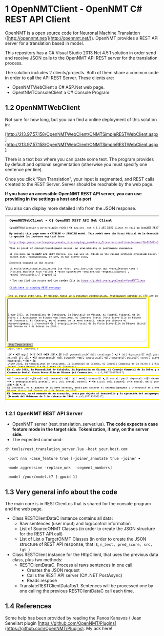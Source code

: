 # 1 OpenNMTClient - OpenNMT C# REST API Client   

OpenNMT is a open source code for Neuronal Machine Translation ([http://opennmt.net/](http://opennmt.net/)). OpenNMT provides a REST API server for a translation based in model.

This repository has a C# Visual Studio 2013 Net 4.5.1 solution in order send and receive JSON calls to the OpenNMT API REST server for the translation process.

The solution includes 2 clients/projects. Both of them share a common code in order to call the API REST Server. These clients are:

- OpenNMTWebClient a C# ASP.Net web page.
- OpentNMTConsoleClient a C# Console Program


## 1.2 OpenNMTWebClient

Not sure for how long, but you can find a online deployment of this solution in:

[http://213.97.57.158/OpenNMTWebClient/ONMTSimpleRESTWebClient.aspx](http://213.97.57.158/OpenNMTWebClient/ONMTSimpleRESTWebClient.aspx)

There is a text box where you can paste some text. The program provides by default and optional segmentation (otherwise you must specify one sentence per line).

 Once you click "Run Translation", your input is segmented, and REST calls created to the REST Server. Server should be reachable by the web page.

**If you have an accessible OpenNMT REST API server, you can use providing in the settings a host and a port** 

You also can display more detailed info from the JSON response.


![OpenNTMWebClient page](\readme1.GIF) 

### 1.2.1 OpenNMT REST API Server

- OpenNMT server (rest_translation_server.lua). **The code expects a case feature mode in the target side. Tokenization, if any, on the server side.**
- The expected command:  

```
th tools/rest_translation_server.lua -host your.host.com
```  
``` 
 -port nnn -case_feature true [-joiner_annotate true -joiner ￭
```  
``` 
 -mode aggressive -replace_unk  -segment_numbers]
```  
``` 
 -model /your/model.t7 [-gpuid 1]
```  

## 1.3 Very general info about the code

The main core is in RESTClient.cs that is shared for the console program and the web page.

- Class RESTClientDataC instance contains all data:
  - Raw sentences (user input) and log/control information 
  - List of SourceONMT Classes (in order to create the JSON structure for the REST API call)
  - List of List o TargetONMT Classes (in order to create the JSON structure of REST API response, that is, `n_best, pred_score, src, tgt `)
- Class RESTClient instance for the HttpClient, that uses the previous data class, plus two methods:
  -  RESTClientDataC. Process al raws sentences in one call.
     - Creates the JSON request
     - Calls the REST API server (C# .NET PostAsync)
     - Reads respose 
  - TranslateRESTClientData1by1. Sentences will be processed one by one calling the previous RESTClientDataC call each time.

## 1.4 References

Some help has been provided by reading the Panos Kanavos / Jean Senellart plugin [https://github.com/OpenNMT/Plugins](https://github.com/OpenNMT/Plugins). My ack here!
